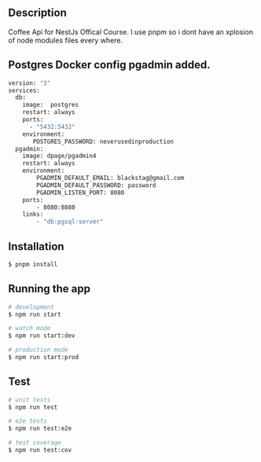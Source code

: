 ## Description

Coffee Api for NestJs Offical Course.  I use pnpm so i dont have an xplosion of node modules files every where. 

## Postgres Docker config pgadmin added.
```bash
version: "3"
services:
  db:
    image:  postgres
    restart: always 
    ports:
      - "5432:5432"
    environment:
       POSTGRES_PASSWORD: neverusedinproduction
  pgadmin:
    image: dpage/pgadmin4
    restart: always
    environment: 
        PGADMIN_DEFAULT_EMAIL: blackstag@gmail.com
        PGADMIN_DEFAULT_PASSWORD: password
        PGADMIN_LISTEN_PORT: 8080
    ports:
        - 8080:8080
    links:
        - "db:pgsql-server"
```

## Installation

```bash
$ pnpm install
```

## Running the app

```bash
# development
$ npm run start

# watch mode
$ npm run start:dev

# production mode
$ npm run start:prod
```

## Test

```bash
# unit tests
$ npm run test

# e2e tests
$ npm run test:e2e

# test coverage
$ npm run test:cov
```
